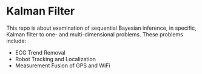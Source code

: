 # Kalman Filter

This repo is about examination of sequential Bayesian inference, in specific, Kalman filter to one- and multi-dimensional problems. These problems include:

* ECG Trend Removal
* Robot Tracking and Localization
* Measurement Fusion of GPS and WiFi

